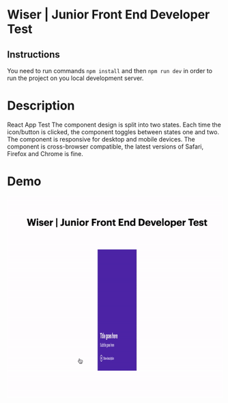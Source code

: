 # Wiser | Junior Front End Developer Test

## Instructions

You need to run commands `npm install` and then `npm run dev` in order to run the project on you local development server.

# Description

React App Test
The component design is split into two states. Each time the icon/button is clicked, the component toggles between states one and two.
The component is responsive for desktop and mobile devices.
The component is cross-browser compatible, the latest versions of Safari, Firefox and Chrome is fine.

# Demo 

![demo gif](./example.gif)
